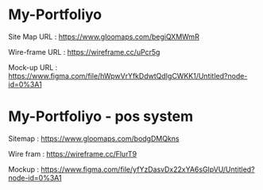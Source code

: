 # My-Portfoliyo
Site Map URL  :  https://www.gloomaps.com/begiQXMWmR

Wire-frame URL  :  https://wireframe.cc/uPcr5g

Mock-up URL  :  https://www.figma.com/file/hWpwVrYfkDdwtQdIgCWKK1/Untitled?node-id=0%3A1


# My-Portfoliyo - pos system

Sitemap  :  https://www.gloomaps.com/bodgDMQkns

Wire fram  :  https://wireframe.cc/FlurT9

Mockup  :  https://www.figma.com/file/yfYzDasvDx22xYA6sGIpVU/Untitled?node-id=0%3A1

